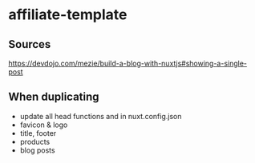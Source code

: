 # affiliate-template

## Sources
https://devdojo.com/mezie/build-a-blog-with-nuxtjs#showing-a-single-post

## When duplicating

- update all head functions and in nuxt.config.json
- favicon & logo
- title, footer
- products
- blog posts